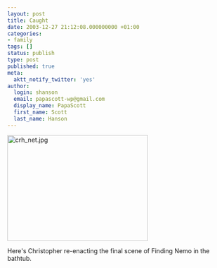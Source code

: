 ```yaml
---
layout: post
title: Caught
date: 2003-12-27 21:12:08.000000000 +01:00
categories:
- family
tags: []
status: publish
type: post
published: true
meta:
  aktt_notify_twitter: 'yes'
author:
  login: shanson
  email: papascott-wp@gmail.com
  display_name: PapaScott
  first_name: Scott
  last_name: Hanson
---
```

<p><img alt="crh_net.jpg" src="https://www.papascott.de/wordpress/wp-content/uploads/2003/12/crh_net.jpg" width="320" height="240" border="0" /></p>
<p>Here's Christopher re-enacting the final scene of Finding Nemo in the bathtub.</p>
